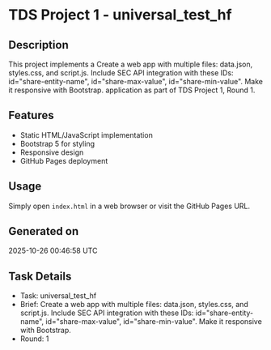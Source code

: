 # TDS Project 1 - universal_test_hf

## Description
This project implements a Create a web app with multiple files: data.json, styles.css, and script.js. Include SEC API integration with these IDs: id="share-entity-name", id="share-max-value", id="share-min-value". Make it responsive with Bootstrap. application as part of TDS Project 1, Round 1.

## Features
- Static HTML/JavaScript implementation
- Bootstrap 5 for styling
- Responsive design
- GitHub Pages deployment

## Usage
Simply open `index.html` in a web browser or visit the GitHub Pages URL.

## Generated on
2025-10-26 00:46:58 UTC

## Task Details
- Task: universal_test_hf
- Brief: Create a web app with multiple files: data.json, styles.css, and script.js. Include SEC API integration with these IDs: id="share-entity-name", id="share-max-value", id="share-min-value". Make it responsive with Bootstrap.
- Round: 1
